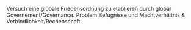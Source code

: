 Versuch eine globale Friedensordnung zu etablieren durch global Governement/Governance.
Problem Befugnisse und Machtverhältnis & Verbindlichkeit/Rechenschaft